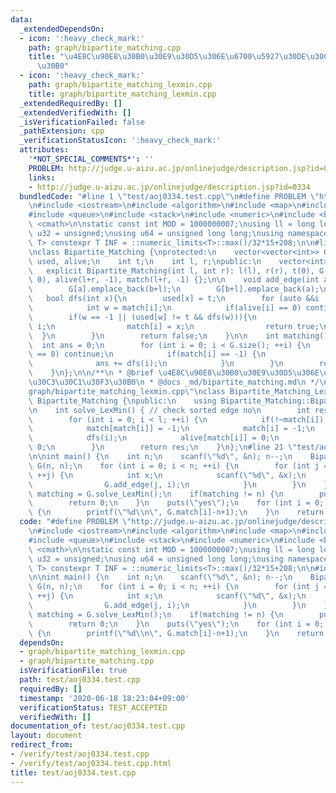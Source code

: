 ```yaml
---
data:
  _extendedDependsOn:
  - icon: ':heavy_check_mark:'
    path: graph/bipartite_matching.cpp
    title: "\u4E8C\u90E8\u30B0\u30E9\u30D5\u306E\u6700\u5927\u30DE\u30C3\u30C1\u30F3\
      \u30B0"
  - icon: ':heavy_check_mark:'
    path: graph/bipartite_matching_lexmin.cpp
    title: graph/bipartite_matching_lexmin.cpp
  _extendedRequiredBy: []
  _extendedVerifiedWith: []
  _isVerificationFailed: false
  _pathExtension: cpp
  _verificationStatusIcon: ':heavy_check_mark:'
  attributes:
    '*NOT_SPECIAL_COMMENTS*': ''
    PROBLEM: http://judge.u-aizu.ac.jp/onlinejudge/description.jsp?id=0334
    links:
    - http://judge.u-aizu.ac.jp/onlinejudge/description.jsp?id=0334
  bundledCode: "#line 1 \"test/aoj0334.test.cpp\"\n#define PROBLEM \"http://judge.u-aizu.ac.jp/onlinejudge/description.jsp?id=0334\"\
    \n#include <iostream>\n#include <algorithm>\n#include <map>\n#include <set>\n\
    #include <queue>\n#include <stack>\n#include <numeric>\n#include <bitset>\n#include\
    \ <cmath>\n\nstatic const int MOD = 1000000007;\nusing ll = long long;\nusing\
    \ u32 = unsigned;\nusing u64 = unsigned long long;\nusing namespace std;\n\ntemplate<class\
    \ T> constexpr T INF = ::numeric_limits<T>::max()/32*15+208;\n\n#line 1 \"graph/bipartite_matching.cpp\"\
    \nclass Bipartite_Matching {\nprotected:\n    vector<vector<int>> G;\n    vector<int>\
    \ used, alive;\n    int t;\n    int l, r;\npublic:\n    vector<int> match;\n \
    \   explicit Bipartite_Matching(int l, int r): l(l), r(r), t(0), G(l+r), used(l+r,\
    \ 0), alive(l+r, -1), match(l+r, -1) {};\n\n    void add_edge(int a, int b){\n\
    \        G[a].emplace_back(b+l);\n        G[b+l].emplace_back(a);\n    }\n\n \
    \   bool dfs(int x){\n        used[x] = t;\n        for (auto &&i : G[x]) {\n\
    \            int w = match[i];\n            if(alive[i] == 0) continue;\n    \
    \        if(w == -1 || (used[w] != t && dfs(w))){\n                match[x] =\
    \ i;\n                match[i] = x;\n                return true;\n          \
    \  }\n        }\n        return false;\n    }\n\n    int matching() {\n      \
    \  int ans = 0;\n        for (int i = 0; i < G.size(); ++i) {\n            if(alive[i]\
    \ == 0) continue;\n            if(match[i] == -1) {\n                ++t;\n  \
    \              ans += dfs(i);\n            }\n        }\n        return ans;\n\
    \    }\n};\n\n/**\n * @brief \u4E8C\u90E8\u30B0\u30E9\u30D5\u306E\u6700\u5927\u30DE\
    \u30C3\u30C1\u30F3\u30B0\n * @docs _md/bipartite_matching.md\n */\n#line 2 \"\
    graph/bipartite_matching_lexmin.cpp\"\nclass Bipartite_Matching_LexMin : public\
    \ Bipartite_Matching {\npublic:\n    using Bipartite_Matching::Bipartite_Matching;\n\
    \n    int solve_LexMin() { // check sorted edge no\n        int res = matching();\n\
    \        for (int i = 0; i < l; ++i) {\n            if(!~match[i]) continue;\n\
    \            match[match[i]] = -1;\n            match[i] = -1;\n            ++t;\n\
    \            dfs(i);\n            alive[match[i]] = 0;\n            alive[i] =\
    \ 0;\n        }\n        return res;\n    }\n};\n#line 21 \"test/aoj0334.test.cpp\"\
    \n\nint main() {\n    int n;\n    scanf(\"%d\", &n); n--;\n    Bipartite_Matching_LexMin\
    \ G(n, n);\n    for (int i = 0; i < n; ++i) {\n        for (int j = 0; j < n;\
    \ ++j) {\n            int x;\n            scanf(\"%d\", &x);\n            if(x){\n\
    \                G.add_edge(j, i);\n            }\n        }\n    }\n    auto\
    \ matching = G.solve_LexMin();\n    if(matching != n) {\n        puts(\"no\");\n\
    \        return 0;\n    }\n    puts(\"yes\");\n    for (int i = 0; i < n; ++i)\
    \ {\n        printf(\"%d\\n\", G.match[i]-n+1);\n    }\n    return 0;\n}\n"
  code: "#define PROBLEM \"http://judge.u-aizu.ac.jp/onlinejudge/description.jsp?id=0334\"\
    \n#include <iostream>\n#include <algorithm>\n#include <map>\n#include <set>\n\
    #include <queue>\n#include <stack>\n#include <numeric>\n#include <bitset>\n#include\
    \ <cmath>\n\nstatic const int MOD = 1000000007;\nusing ll = long long;\nusing\
    \ u32 = unsigned;\nusing u64 = unsigned long long;\nusing namespace std;\n\ntemplate<class\
    \ T> constexpr T INF = ::numeric_limits<T>::max()/32*15+208;\n\n#include \"../graph/bipartite_matching_lexmin.cpp\"\
    \n\nint main() {\n    int n;\n    scanf(\"%d\", &n); n--;\n    Bipartite_Matching_LexMin\
    \ G(n, n);\n    for (int i = 0; i < n; ++i) {\n        for (int j = 0; j < n;\
    \ ++j) {\n            int x;\n            scanf(\"%d\", &x);\n            if(x){\n\
    \                G.add_edge(j, i);\n            }\n        }\n    }\n    auto\
    \ matching = G.solve_LexMin();\n    if(matching != n) {\n        puts(\"no\");\n\
    \        return 0;\n    }\n    puts(\"yes\");\n    for (int i = 0; i < n; ++i)\
    \ {\n        printf(\"%d\\n\", G.match[i]-n+1);\n    }\n    return 0;\n}"
  dependsOn:
  - graph/bipartite_matching_lexmin.cpp
  - graph/bipartite_matching.cpp
  isVerificationFile: true
  path: test/aoj0334.test.cpp
  requiredBy: []
  timestamp: '2020-06-18 18:23:04+09:00'
  verificationStatus: TEST_ACCEPTED
  verifiedWith: []
documentation_of: test/aoj0334.test.cpp
layout: document
redirect_from:
- /verify/test/aoj0334.test.cpp
- /verify/test/aoj0334.test.cpp.html
title: test/aoj0334.test.cpp
---
```

